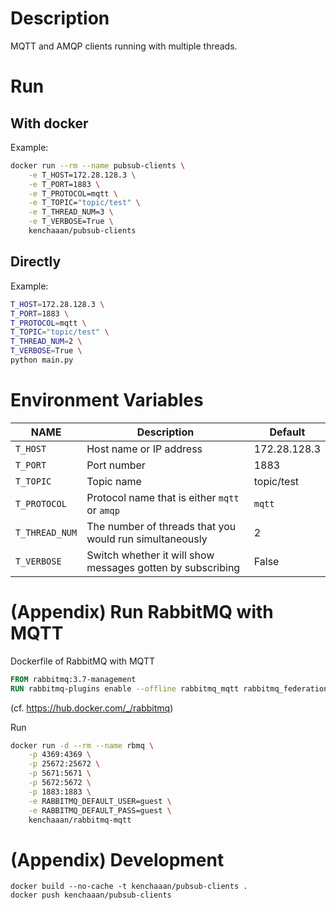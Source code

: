 # Description

MQTT and AMQP clients running with multiple threads.

# Run

## With docker

Example:
```bash
docker run --rm --name pubsub-clients \
    -e T_HOST=172.28.128.3 \
    -e T_PORT=1883 \
    -e T_PROTOCOL=mqtt \
    -e T_TOPIC="topic/test" \
    -e T_THREAD_NUM=3 \
    -e T_VERBOSE=True \
    kenchaaan/pubsub-clients
```

## Directly

Example:
```bash
T_HOST=172.28.128.3 \
T_PORT=1883 \
T_PROTOCOL=mqtt \
T_TOPIC="topic/test" \
T_THREAD_NUM=2 \
T_VERBOSE=True \
python main.py
```

# Environment Variables

|NAME|Description|Default|
|---|---|---|
|`T_HOST`|Host name or IP address|172.28.128.3|
|`T_PORT`|Port number|1883|
|`T_TOPIC`|Topic name|topic/test|
|`T_PROTOCOL`|Protocol name that is either `mqtt` or `amqp`|`mqtt`|
|`T_THREAD_NUM`|The number of threads that you would run simultaneously|2|
|`T_VERBOSE`|Switch whether it will show messages gotten by subscribing|False|

# (Appendix) Run RabbitMQ with MQTT

Dockerfile of RabbitMQ with MQTT

```Dockerfile
FROM rabbitmq:3.7-management
RUN rabbitmq-plugins enable --offline rabbitmq_mqtt rabbitmq_federation_management rabbitmq_stomp
```
(cf. https://hub.docker.com/_/rabbitmq)

Run

```bash
docker run -d --rm --name rbmq \
    -p 4369:4369 \
    -p 25672:25672 \
    -p 5671:5671 \
    -p 5672:5672 \
    -p 1883:1883 \
    -e RABBITMQ_DEFAULT_USER=guest \
    -e RABBITMQ_DEFAULT_PASS=guest \
    kenchaaan/rabbitmq-mqtt
``` 

# (Appendix) Development

```
docker build --no-cache -t kenchaaan/pubsub-clients .
docker push kenchaaan/pubsub-clients
```